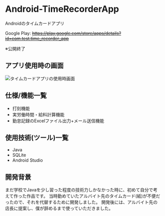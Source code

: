 # Android-TimeRecorderApp

Androidのタイムカードアプリ

Google Play: ~~https://play.google.com/store/apps/details?id=com.test.time_recorder_app~~

※公開終了

## アプリ使用時の画面

![タイムカードアプリの使用時画面](https://github.com/kmusicsports/Android-TimeRecorderApp/assets/62631497/ed05cb13-e2b3-4bd9-97e4-e6794246a706)

## 仕様/機能一覧

- 打刻機能
- 実労働時間・給料計算機能
- 勤怠記録のExcelファイル出力+メール送信機能

## 使用技術(ツール)一覧

- Java
- SQLite
- Android Studio

## 開発背景

まだ学校でJavaを少し習った程度の技術力しかなかった時に、初めて自分で考えて作った作品です。
当時勤めていたアルバイト先のタイムカード(紙)が不便だったので、それを代替するために開発しました。
開発後には、アルバイト先の店長に提案し、僕が辞めるまで使っていただきました。
